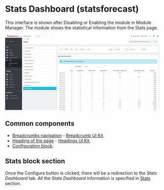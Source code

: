 # Stats Dashboard (statsforecast)

This interface is shown after Disabling or Enabling the module in Module Manager. The module shows the statistical information from the Stats page.&#x20;

![Stats Dashboard UI](<../../../../../.gitbook/assets/image (55).png>)

## Common components

* [Breadcrumbs navigation](../../../common-components/breadcrumbs.md) - [Breadcrumb UI Kit](https://build.prestashop.com/prestashop-ui-kit/?path=/story/breadcrumb--breadcrumb).
* [Heading of the page](../../../common-components/heading-of-the-page.md) - [Headings UI Kit](https://build.prestashop.com/prestashop-ui-kit/?path=/story/headings--headings).
* [Configuration block](https://app.gitbook.com/o/-MAz0PPl5s9ulE9xyliu/s/eRh5ljXXvELkmmdiRmg8/\~/changes/cReeZTZCiwqi5rIeUSjb/functional-documentation/ux-ui/common-components/configuration-block).

## Stats block section

Once the Configure button is clicked, there will be a redirection to the _Stats Dashboard_ tab. All the _Stats Dashboard_ information is specified in [Stats](../../sell/stats.md) section.
